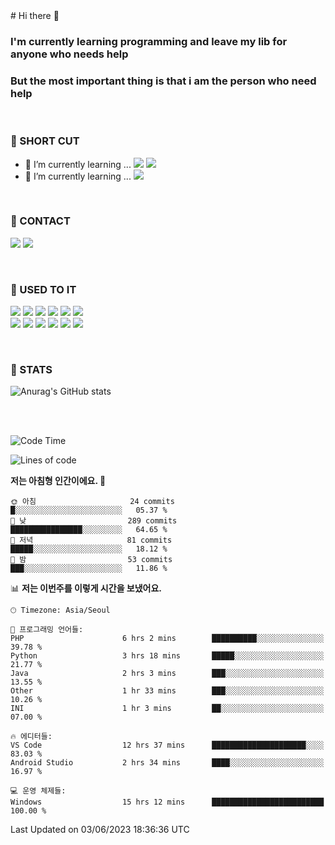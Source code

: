 <div>
# Hi there 👋

### I'm currently learning programming and leave my lib for anyone who needs help
### But the most important thing is that i am the person who need help

<br>

### 🚀 SHORT CUT

- 🔭 I’m currently learning ... <img src="https://img.shields.io/badge/Python-3776AB?style=plastic&logo=Python&logoColor=white"> <img src="https://img.shields.io/badge/C-A8B9CC?style=plastic&logo=C&logoColor=white">
- 🌱 I’m currently learning ... <img src="https://img.shields.io/badge/Tensorflow-FF6F00?style=plastic&logo=TensorFlow&logoColor=white">

<br>

### 📧 CONTACT
<a href="https://www.instagram.com/das_fef" target="_blank"><img src="https://img.shields.io/badge/Instagram-E4405F?style=plastic&logo=Instagram&logoColor=white"></a>
<img src="https://img.shields.io/badge/mealhouse3377@gmail.com-EA4335?style=plastic&logo=Gmail&logoColor=white">

<br>

### 📖 USED TO IT

<img src="https://img.shields.io/badge/Python-3776AB?style=plastic&logo=Python&logoColor=white"> <img src="https://img.shields.io/badge/C-A8B9CC?style=plastic&logo=C&logoColor=white"> <img src="https://img.shields.io/badge/Java-007396?style=plastic&logo=OpenJDK&logoColor=white"> <img src="https://img.shields.io/badge/Django-092E20?style=plastic&logo=Django&logoColor=white"> <img src="https://img.shields.io/badge/Tensorflow-FF6F00?style=plastic&logo=TensorFlow&logoColor=white"> <img src="https://img.shields.io/badge/R-276DC3?style=plastic&logo=R&logoColor=white"><br> 
<img src="https://img.shields.io/badge/MySql-4479A1?style=plastic&logo=MySql&logoColor=white"> <img src="https://img.shields.io/badge/MariaDB-003545?style=plastic&logo=MariaDB&logoColor=white"> <img src="https://img.shields.io/badge/Oracle-F80000?style=plastic&logo=Oracle&logoColor=white"> <img src="https://img.shields.io/badge/Jupyter-F37626?style=plastic&logo=Jupyter&logoColor=white"> <img src="https://img.shields.io/badge/Qt-41CD52?style=plastic&logo=Qt&logoColor=white"> <img src="https://img.shields.io/badge/SQLite-003B57?style=plastic&logo=SQLite&logoColor=white">

<br>

### 🔢 STATS
![Anurag's GitHub stats](https://github-readme-stats.vercel.app/api?username=dasfef&show_icons=true&theme=great-gatsby)

</div>

<br>
<br>

<!--START_SECTION:waka-->
![Code Time](http://img.shields.io/badge/Code%20Time-127%20hrs%2023%20mins-blue)

![Lines of code](https://img.shields.io/badge/%EC%A0%80%EB%8A%94%20%EC%97%AC%ED%83%9C%EA%B9%8C%EC%A7%80%20-6.3%20million%20%EC%A4%84%EC%9D%98%20%EC%BD%94%EB%93%9C%EB%A5%BC%20%EC%9E%91%EC%84%B1%ED%96%88%EC%96%B4%EC%9A%94.-blue)

**저는 아침형 인간이에요. 🐤** 

```text
🌞 아침                     24 commits          █░░░░░░░░░░░░░░░░░░░░░░░░   05.37 % 
🌆 낮　                     289 commits         ████████████████░░░░░░░░░   64.65 % 
🌃 저녁                     81 commits          █████░░░░░░░░░░░░░░░░░░░░   18.12 % 
🌙 밤　                     53 commits          ███░░░░░░░░░░░░░░░░░░░░░░   11.86 % 
```


📊 **저는 이번주를 이렇게 시간을 보냈어요.** 

```text
🕑︎ Timezone: Asia/Seoul

💬 프로그래밍 언어들: 
PHP                      6 hrs 2 mins        ██████████░░░░░░░░░░░░░░░   39.78 % 
Python                   3 hrs 18 mins       █████░░░░░░░░░░░░░░░░░░░░   21.77 % 
Java                     2 hrs 3 mins        ███░░░░░░░░░░░░░░░░░░░░░░   13.55 % 
Other                    1 hr 33 mins        ███░░░░░░░░░░░░░░░░░░░░░░   10.26 % 
INI                      1 hr 3 mins         ██░░░░░░░░░░░░░░░░░░░░░░░   07.00 % 

🔥 에디터들: 
VS Code                  12 hrs 37 mins      █████████████████████░░░░   83.03 % 
Android Studio           2 hrs 34 mins       ████░░░░░░░░░░░░░░░░░░░░░   16.97 % 

💻 운영 체제들: 
Windows                  15 hrs 12 mins      █████████████████████████   100.00 % 
```


 Last Updated on 03/06/2023 18:36:36 UTC
<!--END_SECTION:waka-->
